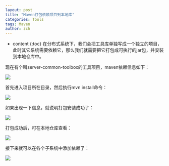```yaml
---
layout: post
title: "Maven打包依赖项目到本地库"
categories: Tools
tags: Maven
author: zch
---
```


* content
{:toc}
在分布式系统下，我们会把工具库单独写成一个独立的项目，此时其它系统需要依赖它，那么我们就需要把它打包成可执行的jar包，并安装到本地仓库中。









现在有个叫server-common-toolbox的工具项目，maven依赖信息如下：

![](https://gitee.com/objcoding/md-picture/raw/master/img/maven4.png)

首先进入项目所在目录，然后执行mvn install命令：

![](https://gitee.com/objcoding/md-picture/raw/master/img/maven1.png)

如果出现一下信息，就说明打包安装成功了：

![](https://gitee.com/objcoding/md-picture/raw/master/img/maven2.png)

打包成功后，可在本地仓库查看：

![](https://gitee.com/objcoding/md-picture/raw/master/img/maven3.png)

接下来就可以在各个子系统中添加依赖了：

![](https://gitee.com/objcoding/md-picture/raw/master/img/maven5.png)